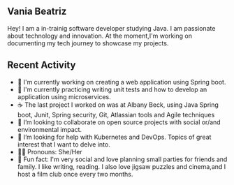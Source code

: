 ##  Vania Beatriz

Hey! I am a in-trainig software developer studying Java. I am passionate about technology and innovation. At the moment,I'm working on documenting my tech journey to showcase my projects.

##  Recent Activity

- 🔭 I'm currently working on creating a web application using Spring boot.
- 🌱 I'm currently practicing writing unit tests and how to develop an application using microservices. 
- ☕️ The last project I worked on was at Albany Beck, using Java Spring boot, Junit, Spring security, Git, Atlassian tools and Agile techniques
- 👯 I’m looking to collaborate on open source projects with social or/and environmental impact.
- 🤔 I’m looking for help with Kubernetes and DevOps. Topics of great interest that I want to delve into.
- 🫶🏼 Pronouns: She/Her
- 💫 Fun fact: I'm very social and love planning small parties for friends and family. I like writing, reading. I also love jigsaw puzzles and cinema,and I host a film club once every two months.

